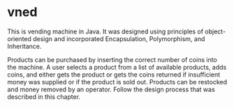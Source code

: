 # vned
This is vending machine in Java. It was designed using principles of object-oriented design and incorporated Encapsulation, Polymorphism, and Inheritance.

Products can be purchased by inserting the correct number of coins into the machine. A user selects a product from a list of available products, adds coins, and either gets the product or gets the coins returned if insufficient money was supplied or if the product is sold out. Products can be restocked and money removed by an operator. Follow the design process that was described in this chapter.
